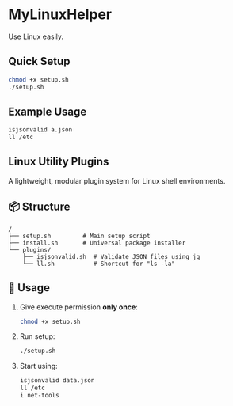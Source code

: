 # MyLinuxHelper

Use Linux easily.

## Quick Setup

```bash
chmod +x setup.sh
./setup.sh
```

## Example Usage

```bash
isjsonvalid a.json
ll /etc
```

## Linux Utility Plugins

A lightweight, modular plugin system for Linux shell environments.

## 📦 Structure

```
/
├── setup.sh         # Main setup script
├── install.sh       # Universal package installer
└── plugins/
    ├── isjsonvalid.sh  # Validate JSON files using jq
    └── ll.sh           # Shortcut for "ls -la"
```

## 🚀 Usage

1. Give execute permission **only once**:
    ```bash
    chmod +x setup.sh
    ```
2. Run setup:
    ```bash
    ./setup.sh
    ```
3. Start using:
    ```bash
    isjsonvalid data.json
    ll /etc
    i net-tools 
    ```